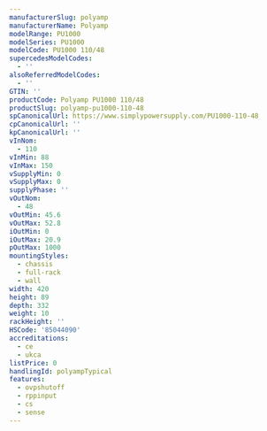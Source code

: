 ```yaml
---
manufacturerSlug: polyamp
manufacturerName: Polyamp
modelRange: PU1000
modelSeries: PU1000
modelCode: PU1000 110/48
supercedesModelCodes:
  - ''
alsoReferredModelCodes:
  - ''
GTIN: ''
productCode: Polyamp PU1000 110/48
productSlug: polyamp-pu1000-110-48
spCanonicalUrl: https://www.simplypowersupply.com/PU1000-110-48
cpCanonicalUrl: ''
kpCanonicalUrl: ''
vInNom:
  - 110
vInMin: 88
vInMax: 150
vSupplyMin: 0
vSupplyMax: 0
supplyPhase: ''
vOutNom:
  - 48
vOutMin: 45.6
vOutMax: 52.8
iOutMin: 0
iOutMax: 20.9
pOutMax: 1000
mountingStyles:
  - chassis
  - full-rack
  - wall
width: 420
height: 89
depth: 332
weight: 10
rackHeight: ''
HSCode: '85044090'
accreditations:
  - ce
  - ukca
listPrice: 0
handlingId: polyampTypical
features:
  - ovpshutoff
  - rppinput
  - cs
  - sense
---
```

